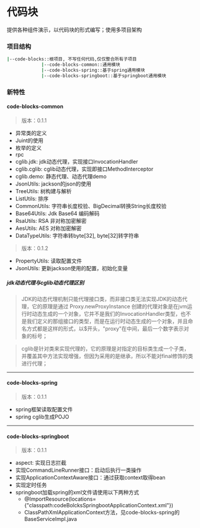 # 代码块
提供各种组件演示，以代码块的形式编写；使用多项目架构

### 项目结构

```sh
|--code-blocks::根项目, 不写任何代码,仅仅整合所有子项目
             |--code-blocks-common::通用模块
             |--code-blocks-spring::基于spring通用模块
             |--code-blocks-springboot::基于springboot通用模块
```


### 新特性

#### code-blocks-common
> 版本：0.1.1

- 异常类的定义
- Juint的使用
- 枚举的定义
- rpc
- cglib.jdk: jdk动态代理，实现接口InvocationHandler
- cglib.cglib: cglib动态代理，实现即接口MethodInterceptor
- cglib.demo: 静态代理、动态代理demo
- JsonUtils: jackson的json的使用
- TreeUtils: 树构建与解析
- ListUtils: 排序
- CommonUtils: 字符串长度校验、BigDecimal转换String长度校验
- Base64Utils: Jdk Base64 编码解码
- RsaUtils: RSA 非对称加密解密
- AesUtils: AES 对称加密解密
- DataTypeUtils: 字符串转byte[32], byte[32]转字符串

> 版本：0.1.2
- PropertyUtils: 读取配置文件
- JsonUtils: 更新jackson使用的配置，初始化变量


##### jdk动态代理与cglib动态代理区别
> JDK的动态代理机制只能代理接口类，而非接口类无法实现JDK的动态代理，它的原理是通过 Proxy.newProxyInstance 创建的代理对象是在jvm运行时动态生成的一个对象，它并不是我们的InvocationHandler类型，也不是我们定义的那组接口的类型，而是在运行时动态生成的一个对象，并且命名方式都是这样的形式，以$开头，"proxy"在中间，最后一个数字表示对象的标号；

> cglib是针对类来实现代理的，它的原理是对指定的目标类生成一个子类，并覆盖其中方法实现增强，但因为采用的是继承，所以不能对final修饰的类进行代理；

***

#### code-blocks-spring
> 版本：0.1.1

- spring框架读取配置文件
- spring cglib生成POJO

***

#### code-blocks-springboot
> 版本：0.1.1

- aspect: 实现日志拦截
- 实现CommandLineRunner接口：启动后执行一类操作
- 实现ApplicationContextAware接口：通过获取context取得bean
- 实现定时任务
- springboot加载spring的xml文件请使用以下两种方式
  - @ImportResource(locations={"classpath:codeBolcksSpringbootApplicationContext.xml"})
  - ClassPathXmlApplicationContext方法，见code-blocks-spring的BaseServiceImpl.java